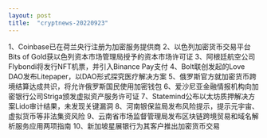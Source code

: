 ```yaml
---
layout: post
title:  "cryptnews-20220923"
---
```

1、Coinbase已在荷兰央行注册为加密服务提供商
2、以色列加密货币交易平台Bits of Gold获以色列资本市场管理局授予的资本市场许可证
3、阿根廷航空公司Flybondi将发行NFT机票，并引入Binance Pay支付
4、Bolt联创发起的Love DAO发布Litepaper，以DAO形式探究医疗解决方案
5、俄罗斯官方就加密货币跨境结算达成共识，将允许俄罗斯国民使用加密钱包
6、爱沙尼亚金融情报机构向加密银行公司Striga颁发虚拟资产服务许可证
7、Statemind公布以太坊质押解决方案Lido审计结果，未发现关键漏洞
8、河南银保监局发布风险提示，提示元宇宙、虚拟货币等非法集资风险
9、云南省市场监督管理局发布区块链跨境贸易和域名解析服务应用两项指南
10、新加坡星展银行为其客户推出加密货币交易
